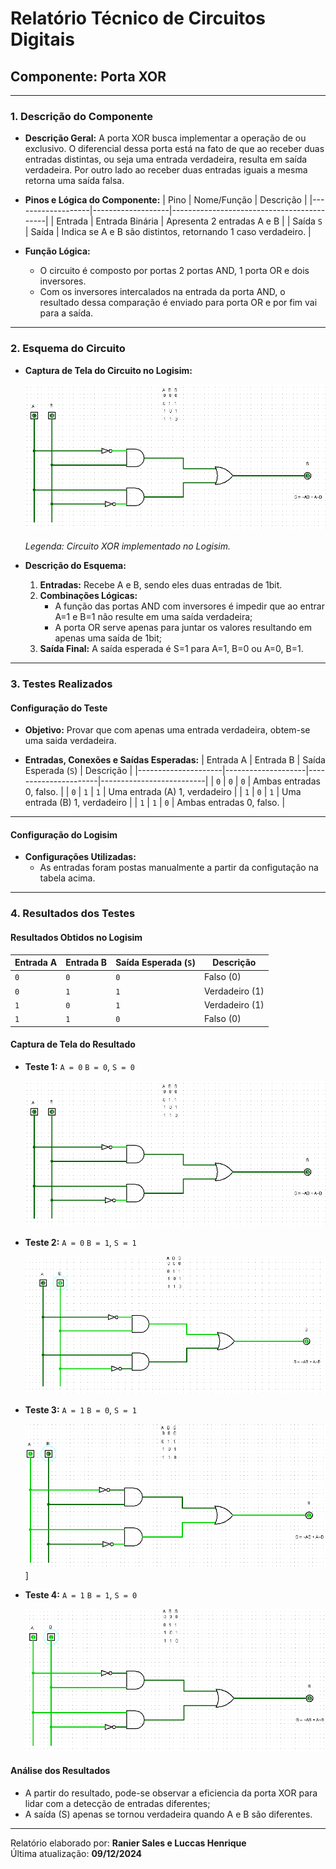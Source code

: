 # **Relatório Técnico de Circuitos Digitais**

## **Componente: Porta XOR**

---

### **1. Descrição do Componente**

- **Descrição Geral:**
  A porta XOR busca implementar a operação de ou exclusivo. O diferencial dessa porta está na fato de que ao receber duas entradas distintas, ou seja uma entrada verdadeira, resulta em saída verdadeira. Por outro lado ao receber duas entradas iguais a mesma retorna uma saída falsa. 
- **Pinos e Lógica do Componente:**
  | Pino              | Nome/Função       | Descrição                                   |
  |-------------------|-------------------|-------------------------------------------|
  | Entrada  | Entrada Binária   | Apresenta 2 entradas A e B |
  | Saída `S`         | Saída | Indica se A e B são distintos, retornando 1 caso verdadeiro. |

- **Função Lógica:**
  - O circuito é composto por portas 2 portas AND, 1 porta OR e dois inversores.
  - Com os inversores intercalados na entrada da porta AND, o resultado dessa comparação é enviado para porta OR e por fim vai para a saída.
---

### **2. Esquema do Circuito**

- **Captura de Tela do Circuito no Logisim:**
  
  ![Esquema do Circuito](./Imagens/XOR_circuito_completo.png)
  
  *Legenda: Circuito XOR implementado no Logisim.*

- **Descrição do Esquema:**
    1. **Entradas:** Recebe A e B, sendo eles duas entradas de 1bit.
    2. **Combinações Lógicas:**
       - A função das portas AND com inversores é impedir que ao entrar A=1 e B=1 não resulte em uma saída verdadeira;
       - A porta OR serve apenas para juntar os valores resultando em apenas uma saída de 1bit;
    3. **Saída Final:** A saída esperada é S=1 para A=1, B=0 ou A=0, B=1.

---

### **3. Testes Realizados**

#### **Configuração do Teste**

- **Objetivo:**
  Provar que com apenas uma entrada verdadeira, obtem-se uma saida verdadeira.

- **Entradas, Conexões e Saídas Esperadas:**
  | Entrada A           |  Entrada B    | Saída Esperada (`S`) | Descrição                |
  |---------------------|--------------------|----------------------|--------------------------|
  | `0`                 | `0`                  | `0`                  | Ambas entradas 0, falso.  |
  | `0`                 | `1`                  | `1`                  | Uma entrada (A) 1, verdadeiro |
  | `1`                 | `0`                  | `1`                  | Uma entrada (B) 1, verdadeiro |
  | `1`                 | `1`                  | `0`                  | Ambas entradas 0, falso.  |

---

#### **Configuração do Logisim**

- **Configurações Utilizadas:**
  - As entradas foram postas manualmente a partir da configutação na tabela acima.
---

### **4. Resultados dos Testes**

#### **Resultados Obtidos no Logisim**
| Entrada A           |  Entrada B    | Saída Esperada (`S`) | Descrição |
  |---------------------|--------------------|----------------------|--------------------------|
  | `0`                 | `0`                  | `0`                  |  Falso (0) |
  | `0`                 | `1`                  | `1`                  |  Verdadeiro (1)|
  | `1`                 | `0`                  | `1`                  |  Verdadeiro (1) |
  | `1`                 | `1`                  | `0`                  | Falso (0)|

#### **Captura de Tela do Resultado**
- **Teste 1:** `A = 0` `B = 0`, `S = 0`
  
  ![Teste 1](./Imagens/XOR_circuito_completo.png)

- **Teste 2:** `A = 0` `B = 1`, `S = 1`
  
  ![Teste 2](./Imagens/XOR_teste1.png)
  
- **Teste 3:** `A = 1` `B = 0`, `S = 1`
  
  ![Teste 3](./Imagens/XOR_teste2.png)]
  
- **Teste 4:** `A = 1` `B = 1`, `S = 0`
  
  ![Teste 4](./Imagens/XOR_teste3.png)

#### **Análise dos Resultados**
- A partir do resultado, pode-se observar a eficiencia da porta XOR para lidar com a detecção de entradas diferentes;
- A saída (S) apenas se tornou verdadeira quando A e B são diferentes. 

---

Relatório elaborado por: **Ranier Sales e Luccas Henrique**  
Última atualização: **09/12/2024**
